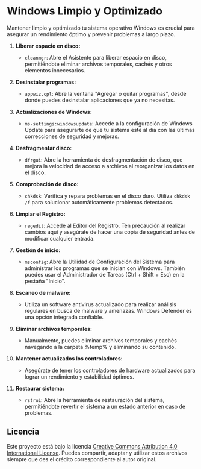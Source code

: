 # Windows Limpio y Optimizado

Mantener limpio y optimizado tu sistema operativo Windows es crucial para asegurar un rendimiento óptimo y prevenir problemas a largo plazo.

1. **Liberar espacio en disco:**
   - `cleanmgr`: Abre el Asistente para liberar espacio en disco, permitiéndote eliminar archivos temporales, cachés y otros elementos innecesarios.

2. **Desinstalar programas:**
   - `appwiz.cpl`: Abre la ventana "Agregar o quitar programas", desde donde puedes desinstalar aplicaciones que ya no necesitas.

3. **Actualizaciones de Windows:**
   - `ms-settings:windowsupdate`: Accede a la configuración de Windows Update para asegurarte de que tu sistema esté al día con las últimas correcciones de seguridad y mejoras.

4. **Desfragmentar disco:**
   - `dfrgui`: Abre la herramienta de desfragmentación de disco, que mejora la velocidad de acceso a archivos al reorganizar los datos en el disco.

5. **Comprobación de disco:**
   - `chkdsk`: Verifica y repara problemas en el disco duro. Utiliza `chkdsk /f` para solucionar automáticamente problemas detectados.

6. **Limpiar el Registro:**
   - `regedit`: Accede al Editor del Registro. Ten precaución al realizar cambios aquí y asegúrate de hacer una copia de seguridad antes de modificar cualquier entrada.

7. **Gestión de inicio:**
   - `msconfig`: Abre la Utilidad de Configuración del Sistema para administrar los programas que se inician con Windows. También puedes usar el Administrador de Tareas (Ctrl + Shift + Esc) en la pestaña "Inicio".

8. **Escaneo de malware:**
   - Utiliza un software antivirus actualizado para realizar análisis regulares en busca de malware y amenazas. Windows Defender es una opción integrada confiable.

9. **Eliminar archivos temporales:**
   - Manualmente, puedes eliminar archivos temporales y cachés navegando a la carpeta %temp% y eliminando su contenido.

10. **Mantener actualizados los controladores:**
    - Asegúrate de tener los controladores de hardware actualizados para lograr un rendimiento y estabilidad óptimos. 

11. **Restaurar sistema:**
    - `rstrui`: Abre la herramienta de restauración del sistema, permitiéndote revertir el sistema a un estado anterior en caso de problemas.

## Licencia
Este proyecto está bajo la licencia [Creative Commons Attribution 4.0 International License](https://creativecommons.org/licenses/by/4.0/). Puedes compartir, adaptar y utilizar estos archivos siempre que des el crédito correspondiente al autor original.

